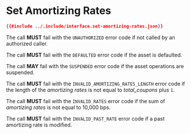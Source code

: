# Set Amortizing Rates

```json
{{#include ../.include/interface.set-amortizing-rates.json}}
```

The call **MUST** fail with the `UNAUTHORIZED` error code if not called by an authorized
caller.

The call **MUST** fail with the `DEFAULTED` error code if the asset is defaulted.

The call **MAY** fail with the `SUSPENDED` error code if the asset operations are
suspended.

The call **MUST** fail with the `INVALID_AMORTIZING_RATES_LENGTH` error code if
the length of the *amortizing rates* is not equal to *total\_coupons* plus `1`.

The call **MUST** fail with the `INVALID_RATES` error code if the sum of *amortizing
rates* is not equal to 10,000 bps.

The call **MUST** fail with the `INVALID_PAST_RATE` error code if a past amortizing
rate is modified.
